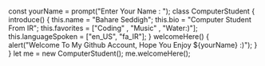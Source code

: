 #
const yourName = prompt("Enter Your Name : "); class ComputerStudent { introduce() { this.name = "Bahare Seddigh"; this.bio = "Computer Student From IR"; this.favorites = ["Coding" , "Music" , "Water:)"]; this.languageSpoken = ["en_US", "fa_IR"]; } welcomeHere() { alert("Welcome To My Github Account, Hope You Enjoy ${yourName} :)"); } } let me = new ComputerStudent(); me.welcomeHere();
#
